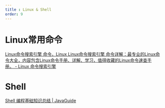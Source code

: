 ```yaml
---
title : Linux & Shell
order: 9
---
```


# Linux常用命令

[Linux命令搜索引擎 命令，Linux Linux命令搜索引擎 命令详解：最专业的Linux命令大全，内容包含Linux命令手册、详解、学习，值得收藏的Linux命令速查手册。 - Linux 命令搜索引擎](https://wangchujiang.com/linux-command/)

# Shell

[Shell 编程基础知识总结 | JavaGuide](https://javaguide.cn/cs-basics/operating-system/shell-intro.html)
